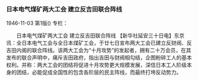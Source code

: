 ### 日本电气煤矿两大工会  建立反吉田联合阵线

1946-11-03
第1版()
专栏：

　　日本电气煤矿两大工会
    建立反吉田联合阵线
    【新华社延安三十日电】东京讯：全日本电气工会与全日本煤矿工会，于廿七日宣布两大工会已建立反财阀、反吉田内阁的联合阵线。该两大工会为“十月攻势”的发起者，拥有二十万会员，在其发布的联合声明中，痛斥吉田政府，指出吉田与财阀相勾结，企图粉碎工人的基本权利。并称：两大工会的团结将促进十月攻势更大规模发展，深信日本工人阶级本身的团结，必能促成全国性的包含各阶层的民主阵线，而最终打垮反动势力。
